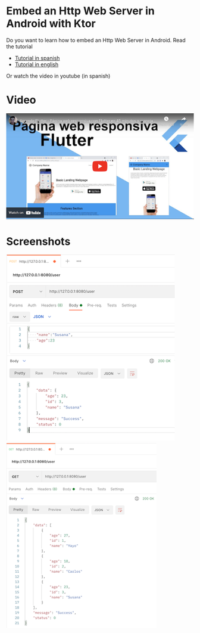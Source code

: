 # Embed an Http Web Server in Android with Ktor

Do you want to learn how to embed an Http Web Server in Android. Read the tutorial

 - [Tutorial in spanish]()
 - [Tutorial in english]()
 
Or watch the video in youtube (in spanish)
# Video
[![Youtube](https://github.com/Yayo-Arellano/AndroidHttpServer/blob/master/screenshots/youtube.png?raw=true)](https://youtu.be/rAVaMRXVCIs)


# Screenshots
![Image 1](https://github.com/Yayo-Arellano/AndroidHttpServer/blob/master/screenshots/image1.png?raw=true)  
![Image 2](https://github.com/Yayo-Arellano/AndroidHttpServer/blob/master/screenshots/image2.png?raw=true)  

